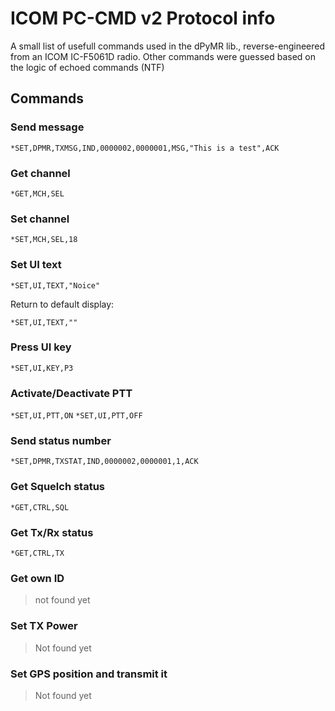 
# ICOM PC-CMD v2 Protocol info

A small list of usefull commands used in the dPyMR lib., reverse-engineered from an ICOM IC-F5061D radio. Other commands were guessed based on the logic of echoed commands (NTF)

## Commands

### Send message

```*SET,DPMR,TXMSG,IND,0000002,0000001,MSG,"This is a test",ACK```

### Get channel

```*GET,MCH,SEL```

### Set channel

```*SET,MCH,SEL,18```

### Set UI text

```*SET,UI,TEXT,"Noice"```

Return to default display:

```*SET,UI,TEXT,""```

### Press UI key

```*SET,UI,KEY,P3```

### Activate/Deactivate PTT

```*SET,UI,PTT,ON```
```*SET,UI,PTT,OFF```


### Send status number

```*SET,DPMR,TXSTAT,IND,0000002,0000001,1,ACK```

### Get Squelch status

```*GET,CTRL,SQL```

### Get Tx/Rx status

```*GET,CTRL,TX```

### Get own ID

> not found yet

### Set TX Power

> Not found yet

### Set GPS position and transmit it

> Not found yet

